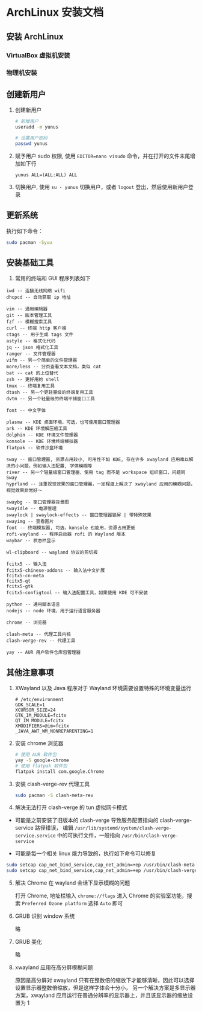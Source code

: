 # ArchLinux 安装文档

## 安装 ArchLinux

### VirtualBox 虚拟机安装

### 物理机安装

## 创建新用户

1. 创建新用户

   ```bash
   # 新增用户
   useradd -m yunus

   # 设置用户密码
   passwd yunus
   ```

2. 赋予用户 sudo 权限, 使用 `EDITOR=nano visudo` 命令，并在打开的文件末尾增加如下行

   ```sudoers
   yunus ALL=(ALL:ALL) ALL
   ```

3. 切换用户, 使用 `su - yunus` 切换用户，或者 `logout` 登出，然后使用新用户登录

## 更新系统

执行如下命令：

```bash
sudo pacman -Syuu
```

## 安装基础工具

1. 常用的终端和 GUI 程序列表如下

```plain-text
iwd -- 连接无线网络 wifi
dhcpcd -- 自动获取 ip 地址

vim -- 通用编辑器
git -- 版本管理工具
fzf -- 模糊搜索工具
curl -- 终端 http 客户端
ctags -- 用于生成 tags 文件
astyle -- 格式化代码
jq -- json 格式化工具
ranger -- 文件管理器
vifm -- 另一个简单的文件管理器
more/less -- 分页查看文本文档，类似 cat
bat -- cat 的上位替代
zsh -- 更好用的 shell
tmux -- 终端复用工具
dtash -- 另一个更轻量级的终端复用工具
dvtm -- 另一个轻量级的终端平铺窗口工具

font -- 中文字体

plasma -- KDE 桌面环境，可选，也可使用窗口管理器
ark -- KDE 环境解压缩工具
dolphin -- KDE 环境文件管理器
konsole -- KDE 环境终端模拟器
flatpak -- 软件沙盒环境

sway -- 窗口管理器, 资源占用较小, 可用性不如 KDE, 存在许多 xwayland 应用难以解决的小问题，例如输入法配置, 字体模糊等
river -- 另一个轻量级窗口管理噐，使用 tag 而不是 workspace 组织窗口，问题同 Sway
hyprland -- 注重视觉效果的窗口管理噐，一定程度上解决了 xwayland 应用的模糊问题，视觉效果非常好～

swaybg -- 窗口管理器背景图
swayidle -- 电源管理
swaylock | swaylock-effects -- 窗口管理器锁屏 | 带特殊效果
swayimg -- 查看图片
foot -- 终端模拟器, 可选，konsole 也能用，资源占用更低
rofi-wayland -- 程序启动器 rofi 的 Wayland 版本
waybar -- 状态栏显示

wl-clipboard -- wayland 协议的剪切板

fcitx5 -- 输入法
fcitx5-chinese-addons -- 输入法中文扩展
fcitx5-cn-meta
fcitx5-qt
fcitx5-gtk
fcitx5-configtool -- 输入法配置工具，如果使用 KDE 可不安装

python -- 通用脚本语言
nodejs -- node 环境，用于运行语言服务器

chrome -- 浏览器

clash-meta -- 代理工具内核
clash-verge-rev -- 代理工具

yay -- AUR 用户软件仓库包管理器
```

## 其他注意事项

1. XWayland 以及 Java 程序对于 Wayland 环境需要设置特殊的环境变量运行

   ```environment
   # /etc/environment
   GDK_SCALE=1
   XCURSOR_SIZE=24
   GTK_IM_MODULE=fcitx
   QT_IM_MODULE=fcitx
   XMODIFIERS=@im=fcitx
   _JAVA_AWT_WM_NONREPARENTING=1
   ```

2. 安装 chrome 浏览器

   ```bash
   # 使用 AUR 软件包
   yay -S google-chrome
   # 使用 flatpak 软件包
   flatpak install com.google.Chrome
   ```

3. 安装 clash-verge-rev 代理工具

   ```bash
   sudo pacman -S clash-meta-rev
   ```

4. 解决无法打开 clash-verge 的 tun 虚拟网卡模式

  - 可能是之前安装了旧版本的 clash-verge 导致服务配置指向的 clash-verge-service 路径错误， 编辑
   `/usr/lib/systemd/system/clash-verge-service.service` 中的可执行文件，一般指向 `/usr/bin/clash-verge-service`

  - 可能是每一个相关 linux 能力导致的，执行如下命令可以修复

   ```bash
   sudo setcap cap_net_bind_service,cap_net_admin=+ep /usr/bin/clash-meta
   sudo setcap cap_net_bind_service,cap_net_admin=+ep /usr/bin/clash-verge
   ```

5. 解决 Chrome 在 wayland 会话下显示模糊的问题

   打开 Chrome, 地址栏输入 `chrome://flags` 进入 Chrome 的实验室功能，搜索 `Preferred Ozone platform` 选择 `Auto` 即可

6. GRUB 识别 window 系统

   略

7. GRUB 美化

   略

8. xwayland 应用在高分屏模糊问题

   原因是高分屏对 xwayland 只有在整数倍的缩放下才能够清晰，因此可以选择设置显示器整数倍缩放，但是这样字体会十分小，
   另一个解决方案是多显示器方案，xwayland 应用运行在普通分辨率的显示器上，并且该显示器的缩放设置为 1

